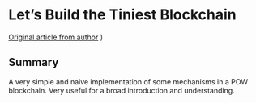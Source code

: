 # Let’s Build the Tiniest Blockchain

[Original article from author](https://hackernoon.com/learn-blockchains-by-building-one-117428612f46)
)

## Summary 

A very simple and naive implementation of some mechanisms in a POW blockchain.
Very useful for a broad introduction and understanding.
